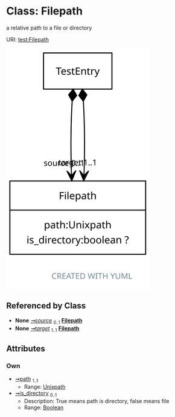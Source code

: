 
# Class: Filepath


a relative path to a file or directory

URI: [test:Filepath](https://linkml.org/testing/Filepath)


[![img](images/Filepath.svg)](images/Filepath.svg)

## Referenced by Class

 *  **None** *[➞source](testEntry__source.md)*  <sub>0..1</sub>  **[Filepath](Filepath.md)**
 *  **None** *[➞target](testEntry__target.md)*  <sub>1..1</sub>  **[Filepath](Filepath.md)**

## Attributes


### Own

 * [➞path](filepath__path.md)  <sub>1..1</sub>
     * Range: [Unixpath](types/Unixpath.md)
 * [➞is_directory](filepath__is_directory.md)  <sub>0..1</sub>
     * Description: True means path is directory, false means file
     * Range: [Boolean](types/Boolean.md)
